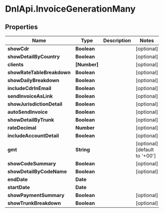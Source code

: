 # DnlApi.InvoiceGenerationMany

## Properties
Name | Type | Description | Notes
------------ | ------------- | ------------- | -------------
**showCdr** | **Boolean** |  | [optional] 
**showDetailByCountry** | **Boolean** |  | [optional] 
**clients** | **[Number]** |  | [optional] 
**showRateTableBreakdown** | **Boolean** |  | [optional] 
**showDailyBreakdown** | **Boolean** |  | [optional] 
**includeCdrInEmail** | **Boolean** |  | [optional] 
**sendInvoiceAsLink** | **Boolean** |  | [optional] 
**showJurisdictionDetail** | **Boolean** |  | [optional] 
**autoSendInvoice** | **Boolean** |  | [optional] 
**showDetailByTrunk** | **Boolean** |  | [optional] 
**rateDecimal** | **Number** |  | [optional] 
**includeAccountDetail** | **Boolean** |  | [optional] 
**gmt** | **String** |  | [optional] [default to &#39;+00&#39;]
**showCodeSummary** | **Boolean** |  | [optional] 
**showDetailByCodeName** | **Boolean** |  | [optional] 
**endDate** | **Date** |  | 
**startDate** | **Date** |  | 
**showPaymentSummary** | **Boolean** |  | [optional] 
**showTrunkBreakdown** | **Boolean** |  | [optional] 


